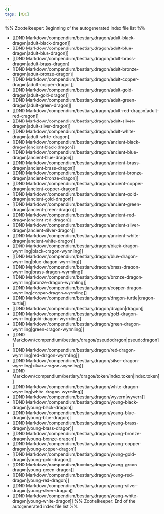```yaml
---
{}
tags: [MOC]
---
```

%% Zoottelkeeper: Beginning of the autogenerated index file list  %%
-  [[DND Markdown/compendium/bestiary/dragon/adult-black-dragon|adult-black-dragon]]
-  [[DND Markdown/compendium/bestiary/dragon/adult-blue-dragon|adult-blue-dragon]]
-  [[DND Markdown/compendium/bestiary/dragon/adult-brass-dragon|adult-brass-dragon]]
-  [[DND Markdown/compendium/bestiary/dragon/adult-bronze-dragon|adult-bronze-dragon]]
-  [[DND Markdown/compendium/bestiary/dragon/adult-copper-dragon|adult-copper-dragon]]
-  [[DND Markdown/compendium/bestiary/dragon/adult-gold-dragon|adult-gold-dragon]]
-  [[DND Markdown/compendium/bestiary/dragon/adult-green-dragon|adult-green-dragon]]
-  [[DND Markdown/compendium/bestiary/dragon/adult-red-dragon|adult-red-dragon]]
-  [[DND Markdown/compendium/bestiary/dragon/adult-silver-dragon|adult-silver-dragon]]
-  [[DND Markdown/compendium/bestiary/dragon/adult-white-dragon|adult-white-dragon]]
-  [[DND Markdown/compendium/bestiary/dragon/ancient-black-dragon|ancient-black-dragon]]
-  [[DND Markdown/compendium/bestiary/dragon/ancient-blue-dragon|ancient-blue-dragon]]
-  [[DND Markdown/compendium/bestiary/dragon/ancient-brass-dragon|ancient-brass-dragon]]
-  [[DND Markdown/compendium/bestiary/dragon/ancient-bronze-dragon|ancient-bronze-dragon]]
-  [[DND Markdown/compendium/bestiary/dragon/ancient-copper-dragon|ancient-copper-dragon]]
-  [[DND Markdown/compendium/bestiary/dragon/ancient-gold-dragon|ancient-gold-dragon]]
-  [[DND Markdown/compendium/bestiary/dragon/ancient-green-dragon|ancient-green-dragon]]
-  [[DND Markdown/compendium/bestiary/dragon/ancient-red-dragon|ancient-red-dragon]]
-  [[DND Markdown/compendium/bestiary/dragon/ancient-silver-dragon|ancient-silver-dragon]]
-  [[DND Markdown/compendium/bestiary/dragon/ancient-white-dragon|ancient-white-dragon]]
-  [[DND Markdown/compendium/bestiary/dragon/black-dragon-wyrmling|black-dragon-wyrmling]]
-  [[DND Markdown/compendium/bestiary/dragon/blue-dragon-wyrmling|blue-dragon-wyrmling]]
-  [[DND Markdown/compendium/bestiary/dragon/brass-dragon-wyrmling|brass-dragon-wyrmling]]
-  [[DND Markdown/compendium/bestiary/dragon/bronze-dragon-wyrmling|bronze-dragon-wyrmling]]
-  [[DND Markdown/compendium/bestiary/dragon/copper-dragon-wyrmling|copper-dragon-wyrmling]]
-  [[DND Markdown/compendium/bestiary/dragon/dragon-turtle|dragon-turtle]]
-  [[DND Markdown/compendium/bestiary/dragon/dragon|dragon]]
-  [[DND Markdown/compendium/bestiary/dragon/gold-dragon-wyrmling|gold-dragon-wyrmling]]
-  [[DND Markdown/compendium/bestiary/dragon/green-dragon-wyrmling|green-dragon-wyrmling]]
-  [[DND Markdown/compendium/bestiary/dragon/pseudodragon|pseudodragon]]
-  [[DND Markdown/compendium/bestiary/dragon/red-dragon-wyrmling|red-dragon-wyrmling]]
-  [[DND Markdown/compendium/bestiary/dragon/silver-dragon-wyrmling|silver-dragon-wyrmling]]
-  [[DND Markdown/compendium/bestiary/dragon/token/index.token|index.token]]
-  [[DND Markdown/compendium/bestiary/dragon/white-dragon-wyrmling|white-dragon-wyrmling]]
-  [[DND Markdown/compendium/bestiary/dragon/wyvern|wyvern]]
-  [[DND Markdown/compendium/bestiary/dragon/young-black-dragon|young-black-dragon]]
-  [[DND Markdown/compendium/bestiary/dragon/young-blue-dragon|young-blue-dragon]]
-  [[DND Markdown/compendium/bestiary/dragon/young-brass-dragon|young-brass-dragon]]
-  [[DND Markdown/compendium/bestiary/dragon/young-bronze-dragon|young-bronze-dragon]]
-  [[DND Markdown/compendium/bestiary/dragon/young-copper-dragon|young-copper-dragon]]
-  [[DND Markdown/compendium/bestiary/dragon/young-gold-dragon|young-gold-dragon]]
-  [[DND Markdown/compendium/bestiary/dragon/young-green-dragon|young-green-dragon]]
-  [[DND Markdown/compendium/bestiary/dragon/young-red-dragon|young-red-dragon]]
-  [[DND Markdown/compendium/bestiary/dragon/young-silver-dragon|young-silver-dragon]]
-  [[DND Markdown/compendium/bestiary/dragon/young-white-dragon|young-white-dragon]]
%% Zoottelkeeper: End of the autogenerated index file list  %%
